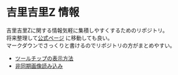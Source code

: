 # 吉里吉里Z 情報
吉里吉里Zに関する情報気軽に集積しやすくするためのリポジトリ。  
将来整理して[公式ページ](http://krkrz.github.io/) に移動しても良い。  
マークダウンでさっくりと書けるのでリポジトリの方がまとめやすい。

* [ツールチップの表示方法](./TJS2/tooltip.md)
* [非同期画像読み込み](./TJS2/asyncimageload.md)
